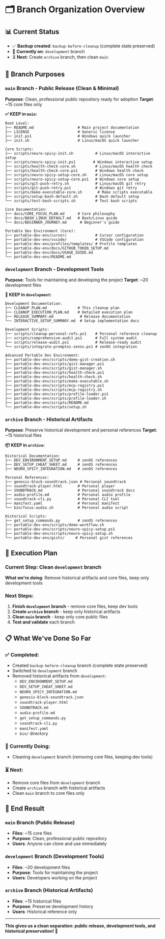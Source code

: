 # 🗂️ Branch Organization Overview

## 📊 **Current Status**
- ✅ **Backup created**: `backup-before-cleanup` (complete state preserved)
- 🔄 **Currently on**: `development` branch
- ⏳ **Next**: Create `archive` branch, then clean `main`

## 🎯 **Branch Purposes**

### **`main` Branch - Public Release (Clean & Minimal)**
**Purpose**: Clean, professional public repository ready for adoption
**Target**: ~15 core files only

**✅ KEEP in `main`:**
```
Root Level:
├── README.md                    # Main project documentation
├── LICENSE                      # Generic license
├── init.ps1                     # Windows quick launcher
├── init.sh                      # Linux/macOS quick launcher

Core Scripts:
├── scripts/neuro-spicy-init.sh          # Linux/macOS interactive setup
├── scripts/neuro-spicy-init.ps1        # Windows interactive setup
├── scripts/health-check-core.sh         # Linux/macOS health check
├── scripts/health-check-core.ps1        # Windows health check
├── scripts/neuro-spicy-setup-core.sh    # Linux/macOS core setup
├── scripts/neuro-spicy-setup-core.ps1   # Windows core setup
├── scripts/git-push-retry.sh            # Linux/macOS git retry
├── scripts/git-push-retry.ps1           # Windows git retry
├── scripts/make-executable-core.sh       # Make scripts executable
├── scripts/setup-bash-default.sh        # Bash default setup
└── scripts/test-bash-scripts.sh         # Test bash scripts

Core Documentation:
├── docs/CORE_FOCUS_PLAN.md      # Core philosophy
├── docs/BASH_LINUX_DEFAULT.md   # Bash/Linux guide
└── docs/BEGINNER_JOURNEY.md      # Beginner's guide

Portable Dev Environment (Core):
├── portable-dev-env/cursor/             # Cursor configuration
├── portable-dev-env/vscode/             # VSCode configuration
├── portable-dev-env/profiles/templates/ # Profile templates
├── portable-dev-env/docs/GITHUB_TOKEN_SETUP.md
├── portable-dev-env/docs/USAGE_GUIDE.md
└── portable-dev-env/README.md
```

### **`development` Branch - Development Tools**
**Purpose**: Tools for maintaining and developing the project
**Target**: ~20 development files

**🔧 KEEP in `development`:**
```
Development Documentation:
├── CLEANUP_PLAN.md              # This cleanup plan
├── CLEANUP_EXECUTION_PLAN.md    # Detailed execution plan
├── RELEASE_SUMMARY.md            # Release documentation
└── INTERACTIVE_SETUP_SUMMARY.md  # Setup implementation docs

Development Scripts:
├── scripts/cleanup-personal-refs.ps1    # Personal reference cleanup
├── scripts/comprehensive-audit.ps1      # Full system audit
├── scripts/release-audit.ps1            # Release-ready audit
└── scripts/integrate-promptos-zenos.ps1 # zenOS integration

Advanced Portable Dev Environment:
├── portable-dev-env/scripts/demo-gist-creation.sh
├── portable-dev-env/scripts/gist-manager.ps1
├── portable-dev-env/scripts/gist-manager.sh
├── portable-dev-env/scripts/health-check.ps1
├── portable-dev-env/scripts/health-check.sh
├── portable-dev-env/scripts/make-executable.sh
├── portable-dev-env/scripts/mcp-registry.ps1
├── portable-dev-env/scripts/mcp-registry.sh
├── portable-dev-env/scripts/profile-loader.ps1
├── portable-dev-env/scripts/profile-loader.sh
├── portable-dev-env/scripts/README.md
└── portable-dev-env/scripts/setup.sh
```

### **`archive` Branch - Historical Artifacts**
**Purpose**: Preserve historical development and personal references
**Target**: ~15 historical files

**📦 KEEP in `archive`:**
```
Historical Documentation:
├── DEV_ENVIRONMENT_SETUP.md     # zenOS references
├── DEV_SETUP_CHEAT_SHEET.md     # zenOS references
├── NEURO_SPICY_INTEGRATION.md   # zenOS references

Personal References:
├── genesis-block-soundtrack.json # Personal soundtrack
├── soundtrack-player.html       # Personal player
├── SOUNDTRACK.md                # Personal soundtrack docs
├── audio-profile.md             # Personal audio profile
├── soundtrack-cli.py            # Personal CLI tool
├── manifest.yaml                # Personal manifest
└── bin/focus-audio.sh           # Personal audio script

Historical Scripts:
├── get_setup_commands.py        # zenOS references
├── portable-dev-env/scripts/demo-workflow.sh
├── portable-dev-env/scripts/neuro-spicy-setup.ps1
├── portable-dev-env/scripts/neuro-spicy-setup.sh
└── portable-dev-env/gists/     # Personal gist references
```

## 🚀 **Execution Plan**

### **Current Step**: Clean `development` branch
**What we're doing**: Remove historical artifacts and core files, keep only development tools

### **Next Steps**:
1. **Finish `development` branch** - remove core files, keep dev tools
2. **Create `archive` branch** - keep only historical artifacts
3. **Clean `main` branch** - keep only core public files
4. **Test and validate** each branch

## 📋 **What We've Done So Far**

### **✅ Completed**:
- Created `backup-before-cleanup` branch (complete state preserved)
- Switched to `development` branch
- Removed historical artifacts from `development`:
  - `DEV_ENVIRONMENT_SETUP.md`
  - `DEV_SETUP_CHEAT_SHEET.md`
  - `NEURO_SPICY_INTEGRATION.md`
  - `genesis-block-soundtrack.json`
  - `soundtrack-player.html`
  - `SOUNDTRACK.md`
  - `audio-profile.md`
  - `get_setup_commands.py`
  - `soundtrack-cli.py`
  - `manifest.yaml`
  - `bin/` directory

### **🔄 Currently Doing**:
- Cleaning `development` branch (removing core files, keeping dev tools)

### **⏳ Next**:
- Remove core files from `development` branch
- Create `archive` branch with historical artifacts
- Clean `main` branch to core files only

## 🎯 **End Result**

### **`main` Branch** (Public Release)
- **Files**: ~15 core files
- **Purpose**: Clean, professional public repository
- **Users**: Anyone can clone and use immediately

### **`development` Branch** (Development Tools)
- **Files**: ~20 development files
- **Purpose**: Tools for maintaining the project
- **Users**: Developers working on the project

### **`archive` Branch** (Historical Artifacts)
- **Files**: ~15 historical files
- **Purpose**: Preserve development history
- **Users**: Historical reference only

---

**This gives us a clean separation: public release, development tools, and historical preservation! 🎯**
